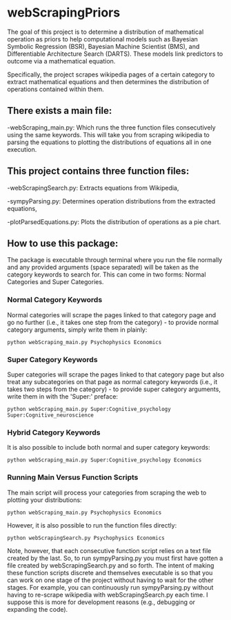 # webScrapingPriors

The goal of this project is to determine a distribution of mathematical operation as priors to help computational models such as Bayesian Symbolic Regression (BSR), Bayesian Machine Scientist (BMS), and Differentiable Architecture Search (DARTS). These models link predictors to outcome via a mathematical equation.

Specifically, the project scrapes wikipedia pages of a certain category to extract mathematical equations and then determines the distribution of operations contained within them. 

## There exists a main file:
-webScraping_main.py: Which runs the three function files consecutively using the same keywords. This will take you from scraping wikipedia to parsing the equations to plotting the distributions of equations all in one execution. 

## This project contains three function files:

-webScrapingSearch.py: Extracts equations from Wikipedia,

-sympyParsing.py: Determines operation distributions from the extracted equations,

-plotParsedEquations.py: Plots the distribution of operations as a pie chart.

## How to use this package:
The package is executable through terminal where you run the file normally and any provided arguments (space separated) will be taken as the category keywords to search for. This can come in two forms: Normal Categories and Super Categories. 

### Normal Category Keywords
Normal categories will scrape the pages linked to that category page and go no further (i.e., it takes one step from the category) - to provide normal category arguments, simply write them in plainly:
```
python webScraping_main.py Psychophysics Economics
```

### Super Category Keywords
Super categories will scrape the pages linked to that category page but also treat any subcategories on that page as normal category keywords (i.e., it takes two steps from the category) - to provide super category arguments, write them in with the 'Super:' preface:
```
python webScraping_main.py Super:Cognitive_psychology Super:Cognitive_neuroscience
```

### Hybrid Category Keywords
It is also possible to include both normal and super category keywords:
```
python webScraping_main.py Super:Cognitive_psychology Economics
```

### Running Main Versus Function Scripts
The main script will process your categories from scraping the web to plotting your distributions:
```
python webScraping_main.py Psychophysics Economics
```

However, it is also possible to run the function files directly:
```
python webScrapingSearch.py Psychophysics Economics
```
Note, however, that each consecutive function script relies on a text file created by the last. So, to run sympyParsing.py you must first have gotten a file created by webScrapingSearch.py and so forth. The intent of making these function scripts discrete and themselves executable is so that you can work on one stage of the project without having to wait for the other stages. For example, you can continuously run sympyParsing.py without having to re-scrape wikipedia with webScrapingSearch.py each time. I suppose this is more for development reasons (e.g., debugging or expanding the code). 
